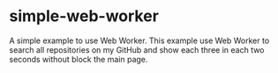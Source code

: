 simple-web-worker
=================

A simple example to use Web Worker.
This example use Web Worker to search all repositories on my GitHub and show each three in each two seconds without block the main page.
